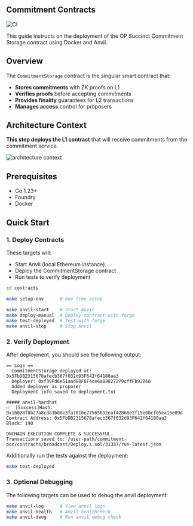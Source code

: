 ## Commitment Contracts

![CI](https://github.com/glnro/commitment-poc/actions/workflows/contracts-test.yml/badge.svg)

This guide instructs on the deployment of the OP Succinct Commitment Storage contract using Docker and Anvil.

## Overview
The `CommitmentStorage` contract is the singular smart contract that:
- **Stores commitments** with ZK proofs on L1
- **Verifies proofs** before accepting commitments
- **Provides finality** guarantees for L2 transactions
- **Manages access** control for proposers

## Architecture Context

**This step deploys the L1 contract** that will receive commitments from the commitment service.

![architecture context](docs/arch_1.png)

## Prerequisites
- Go 1.23+
- Foundry
- Docker

## Quick Start

### 1. Deploy Contracts

These targets will:
- Start Anvil (local Ethereum instance)
- Deploy the CommitmentStorage contract
- Run tests to verify deployment

```bash
cd contracts

make setup-env      # One time setup

make anvil-start    # Start Anvil
make deploy-manual  # Deploy contract with forge
make test-deployed  # Test with forge
make anvil-stop     # Stop Anvil
```

### 2. Verify Deployment

After deployment, you should see the following output:
```
== Logs ==
  CommitmentStorage deployed at: 0x5FbDB2315678afecb367f032d93F642f64180aa3
  Deployer: 0xf39Fd6e51aad88F6F4ce6aB8827279cffFb92266
  Added deployer as proposer
  Deployment info saved to deployment.txt
  
##### anvil-hardhat
✅  [Success]Hash: 0x1b028f8b27a8cda3b08e3fa101be77565692eaf42868e2f15e0bcf05ea15e09d
Contract Address: 0x5FbDB2315678afecb367f032d93F642f64180aa3
Block: 190

ONCHAIN EXECUTION COMPLETE & SUCCESSFUL.
Transactions saved to: /user-path/commitment-poc/contracts/broadcast/Deploy.s.sol/31337/run-latest.json
```

Additionally run the tests against the deployment:
```bash
make test-deployed
```

### 3. Optional Debugging

The following targets can be used to debug the anvil deployment:

```bash
make anvil-log      # View anvil logs
make anvil-health   # Anvil healthcheck
make anvil-deug     # Run anvil debug check
```
